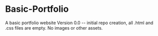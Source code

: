 # Basic-Portfolio
A basic portfolio website
Version 0.0 -- initial repo creation, all .html and .css files are empty. No images or other assets.
